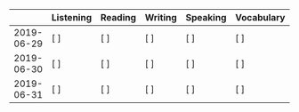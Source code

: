 |            | Listening | Reading | Writing | Speaking | Vocabulary |
| ---------- | --------- | ------- | ------- | -------- | ---------- |
| 2019-06-29 | [ ]       | [ ]     | [ ]     | [ ]      | [ ]        |
| 2019-06-30 | [ ]       | [ ]     | [ ]     | [ ]      | [ ]        |
| 2019-06-31 | [ ]       | [ ]     | [ ]     | [ ]      | [ ]        |

